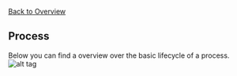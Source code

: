 [Back to Overview](https://github.com/BRO-FHV/docs/blob/master/README.md)
## <a name="Process"></a>Process
Below you can find a overview over the basic lifecycle of a process.
![alt tag](https://raw.github.com/BRO-FHV/docs/master/images/ProcessLifecycle.png)
